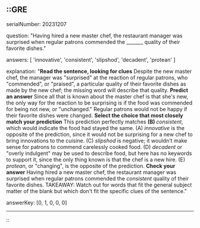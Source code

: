 ::GRE
---

serialNumber: 20231207

question: "Having hired a new master chef, the restaurant manager was surprised when regular patrons commended the _______ quality of their favorite dishes."

answers: [
  'innovative',
  'consistent',
  'slipshod',
  'decadent',
  'protean'
]

explanation: "<strong>Read the sentence, looking for clues</strong> Despite the new master chef, the manager was \"surprised\" at the reaction of regular patrons, who \"commended\", or \"praised\", a particular quality of their favorite dishes as made by the new chef; the missing word will describe that quality. <strong>Predict an answer</strong> Since all that is known about the master chef is that she's new, the only way for the reaction to be surprising is if the food was commended for being not new, or \"unchanged.\" Regular patrons would not be happy if their favorite dishes were changed. <strong>Select the choice that most closely match your prediction</strong> This prediction perfectly matches <strong>(B) </strong><i>consistent</i>, which would indicate the food had stayed the same. (A) <i>innovative</i> is the opposite of the prediction, since it would not be surprising for a new chef to bring innovations to the cuisine. (C) <i>slipshod</i> is negative; it wouldn't make sense for patrons to commend carelessly cooked food. (D) <i>decadent</i> or \"overly indulgent\" may be used to describe food, but here has no keywords to support it, since the only thing known is that the chef is a new hire. (E) <i>protean</i>, or \"changing\", is the opposite of the prediction. <strong>Check your answer</strong> Having hired a new master chef, the restaurant manager was surprised when regular patrons commended the <i>consistent</i> quality of their favorite dishes. TAKEAWAY: Watch out for words that fit the general subject matter of the blank but which don't fit the specific clues of the sentence."

answerKey: [0, 1, 0, 0, 0]

---
::